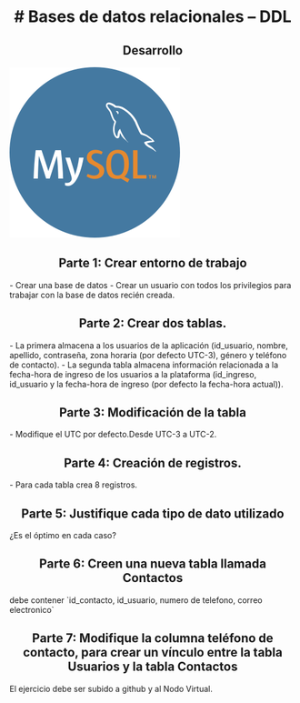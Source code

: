 <h1 align="center"># Bases de datos relacionales – DDL</h1>
<h2 align="center">Desarrollo</h2>

![exampleb](https://raw.githubusercontent.com/Cristian-Trureo/Modulo3-abpro-5/main/mysql.png)

<h2 align="center">Parte 1: Crear entorno de trabajo</h2>
- Crear una base de datos
- Crear un usuario con todos los privilegios para trabajar con la base de datos recién creada.
<h2 align="center">Parte 2: Crear dos tablas.</h2>
- La primera almacena a los usuarios de la aplicación (id_usuario, nombre, apellido,
contraseña, zona horaria (por defecto UTC-3), género y teléfono de contacto).
- La segunda tabla almacena información relacionada a la fecha-hora de ingreso de los
usuarios a la plataforma (id_ingreso, id_usuario y la fecha-hora de ingreso (por defecto la
fecha-hora actual)).
<h2 align="center">Parte 3: Modificación de la tabla</h2>
- Modifique el UTC por defecto.Desde UTC-3 a UTC-2.
<h2 align="center">Parte 4: Creación de registros.</h2>
- Para cada tabla crea 8 registros.
<h2 align="center">Parte 5: Justifique cada tipo de dato utilizado</h2> 
¿Es el óptimo en cada caso?
<h2 align="center">Parte 6: Creen una nueva tabla llamada Contactos</h2>
debe contener `id_contacto, id_usuario, numero de telefono, correo electronico`
<h2 align="center">Parte 7: Modifique la columna teléfono de contacto, para crear un vínculo entre la tabla Usuarios y la tabla Contactos</h2>
El ejercicio debe ser subido a github y al Nodo Virtual.
